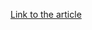 [Link to the article](https://thedfirreport.com/2023/08/28/html-smuggling-leads-to-domain-wide-ransomware/)
